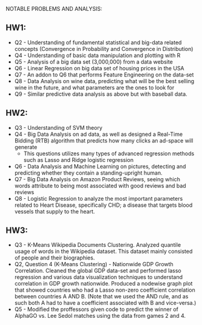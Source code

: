 NOTABLE PROBLEMS AND ANALYSIS:

## HW1:
  - Q2 - Understanding of fundamental statistical and big-data related concepts (Convergence in Probability and Convergence in Distribution)
  - Q4 - Understanding of basic data manipulation and plotting with R
  - Q5 - Analysis of a big data set (3,000,000) from a data website
  - Q6 - Linear Regression on big data set of housing prices in the USA
  - Q7 - An addon to Q6 that performs Feature Engineering on the data-set
  - Q8 - Data Analysis on wine data, predicting what will be the best selling wine in the future, and what parameters are the ones to look for
  - Q9 - Similar predictive data analysis as above but with baseball data.
  
## HW2:
  - Q3 - Understanding of SVM theory
  - Q4 - Big Data Analysis on ad data, as well as designed a Real-Time Bidding (RTB) algorithm that predicts how many clicks an ad-space will generate
       - This questions utilizes many types of advanced regression methods such as Lasso and Ridge logistic regression
  - Q6 - Data Analysis and Machine Learning on pictures, detecting and predicting whether they contain a standing-upright human.
  - Q7 - Big Data Analysis on Amazon Product Reviews, seeing which words attribute to being most associated with good reviews and bad reviews
  - Q8 - Logistic Regression to analyze the most important parameters related to Heart Disease, specifically CHD; a disease that targets blood vessels that supply to the heart.
  
## HW3:
  - Q3 - K-Means Wikipedia Documents Clustering. Analyzed quantile usage of words in the Wikipedia dataset. This dataset mainly consisted of people and their biographies.
  - Q2, Question 4 (K-Means Clustering) - Nationwide GDP Growth Correlation. Cleaned the global GDP data-set and performed lasso regression and various data visualization techniques to understand correlation in GDP growth nationwide. Produced a nodewise graph plot that showed countries who had a Lasso non-zero coefficient correlation between countries A AND B. (Note that we used the AND rule, and as such both A had to have a coefficient associated with B and vice-versa.)
  - Q5 - Modified the proffessors given code to predict the winner of AlphaGO vs. Lee Sedol matches using the data from games 2 and 4.
